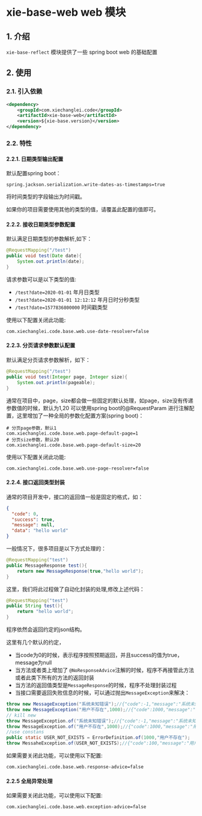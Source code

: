 # xie-base-web web 模块

## 1. 介绍

`xie-base-reflect` 模块提供了一些 spring boot web 的基础配置

## 2. 使用

### 2.1. 引入依赖

```xml
<dependency>
    <groupId>com.xiechanglei.code</groupId>
    <artifactId>xie-base-web</artifactId>
    <version>${xie-base.version}</version>
</dependency>
```

### 2.2. 特性

#### 2.2.1. 日期类型输出配置

默认配置spring boot：
```properties
spring.jackson.serialization.write-dates-as-timestamps=true
```
将时间类型的字段输出为时间戳。

如果你的项目需要使用其他的类型的值，请覆盖此配置的值即可。

#### 2.2.2. 接收日期类型参数配置

默认满足日期类型的参数解析,如下：

```java
@RequestMapping("/test")
public void test(Date date){
    System.out.println(date);
}
```
请求参数可以是以下类型的值:
- `/test?date=2020-01-01` 年月日类型
- `/test?date=2020-01-01 12:12:12` 年月日时分秒类型
- `/test?date=1577836800000`  时间戳类型

使用以下配置关闭此功能:
```properties
com.xiechanglei.code.base.web.use-date-resolver=false
```
#### 2.2.3. 分页请求参数默认配置

默认满足分页请求参数解析，如下：

```java
@RequestMapping("/test")
public void test(Integer page, Integer size){
    System.out.println(pageable);
}
```
通常在项目中，page，size都会做一些固定的默认处理，如page，size没有传递参数值的时候，默认为1,20
可以使用spring boot的@RequestParam 进行注解配置，这里增加了一种全局的参数化配置方案(spring boot)：
```properties
# 分页page参数，默认1
com.xiechanglei.code.base.web.page-default-page=1
# 分页size参数，默认20
com.xiechanglei.code.base.web.page-default-size=20
```
使用以下配置关闭此功能:
```properties
com.xiechanglei.code.base.web.use-page-resolver=false
```

#### 2.2.4. 接口返回类型封装
通常的项目开发中，接口的返回值一般是固定的格式，如：

```json
{
  "code": 0,
  "success": true,
  "message": null,
  "data": "hello world"
}
```
一般情况下，很多项目是以下方式处理的：

```java
@RequestMapping("test")
public MessageResponse test(){
    return new MessageResponse(true,"hello world");    
}
```
这里，我们将此过程做了自动化封装的处理,修改上述代码：
```java
@RequestMapping("test")
public String test(){
    return "hello world";    
}
```
程序依然会返回约定的json结构。

这里有几个默认的约定，
- 当code为0的时候，表示程序按照预期返回，并且success的值为true，message为null
- 当方法或者类上增加了 `@NoResponseAdvice`注解的时候，程序不再接管此方法或者此类下所有的方法的返回封装
- 当方法的返回值类型是`MessageResponse`的时候，程序不处理封装过程
- 当接口需要返回失败信息的时候，可以通过抛出`MessageException`来解决：
```java
throw new MessageException("系统未知错误");//{"code":-1,"message":"系统未知错误","success":false}
throw new MessageException("用户不存在",1000);//{"code":1000,"message":"系统未知错误","success":false}
// kill new
throw MessageException.of("系统未知错误");//{"code":-1,"message":"系统未知错误","success":false}
throw MessageException.of("用户不存在",1000);//{"code":1000,"message":"用户不存在","success":false}
//use constans
public static USER_NOT_EXISTS = ErrorDefinition.of(1000,"用户不存在");
throw MessaheException.of(USER_NOT_EXISTS);//{"code":100,"message":"用户不存在","success":false}
```

如果需要关闭此功能，可以使用以下配置:
```properties
com.xiechanglei.code.base.web.response-advice=false
```

#### 2.2.5 全局异常处理
如果需要关闭此功能，可以使用以下配置:
```properties
com.xiechanglei.code.base.web.exception-advice=false
```
